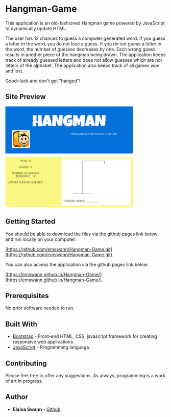 # Hangman-Game

This application is an old-fashioned Hangman game powered by JavaScript to dynamically update HTML.

The user has 12 chances to guess a computer generated word. If you guess a letter in the word, you do not lose a guess. If you do not guess a letter in the word, the number of guesses decreases by one. Each wrong guess results in another piece of the hangman being drawn. The application keeps track of already guessed letters and does not allow guesses which are not letters of the alphabet. The application also keeps track of all games won and lost. 

Good=luck and don't get "hanged"!

## Site Preview

<img src='assets/images/HangmanDemo.jpg' alt='Hangman Site' width='400'>


## Getting Started

You should be able to download the files via the github pages link below and run locally on your computer:

[https://github.com/emswann/Hangman-Game.git](https://github.com/emswann/Hangman-Game.git).

You can also access the application via the github pages link below:

[https://emswann.github.io/Hangman-Game/](https://emswann.github.io/Hangman-Game/).

## Prerequisites

No prior software needed to run.

## Built With

* [Bootstrap](https://getbootstrap.com/docs/3.3/) - Front-end HTML, CSS, javascript framework for creating responsive web applications. 
* [JavaScript](https://www.javascript.com/) - Programming language.

## Contributing

Please feel free to offer any suggestions. As always, programming is a work of art in progress.

## Author

* **Elaina Swann** - [Github](https://github.com/emswann)

